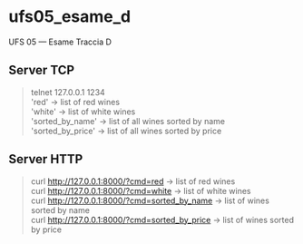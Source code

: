 # ufs05_esame_d
UFS 05 — Esame Traccia D

## Server TCP
> telnet 127.0.0.1 1234 <br>
> 'red' -> list of red wines <br>
> 'white' -> list of white wines <br>
> 'sorted_by_name' -> list of all wines sorted by name <br>
> 'sorted_by_price' -> list of all wines sorted by price <br>

## Server HTTP
> curl http://127.0.0.1:8000/?cmd=red -> list of red wines <br>
> curl http://127.0.0.1:8000/?cmd=white -> list of white wines <br>
> curl http://127.0.0.1:8000/?cmd=sorted_by_name -> list of wines sorted by name <br>
> curl http://127.0.0.1:8000/?cmd=sorted_by_price -> list of wines sorted by price <br>
